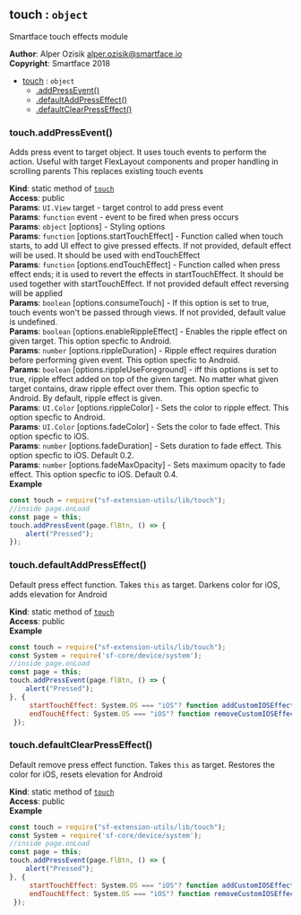<a name="module_touch"></a>

## touch : <code>object</code>
Smartface touch effects module

**Author**: Alper Ozisik <alper.ozisik@smartface.io>  
**Copyright**: Smartface 2018  

* [touch](#module_touch) : <code>object</code>
    * [.addPressEvent()](#module_touch.addPressEvent)
    * [.defaultAddPressEffect()](#module_touch.defaultAddPressEffect)
    * [.defaultClearPressEffect()](#module_touch.defaultClearPressEffect)

<a name="module_touch.addPressEvent"></a>

### touch.addPressEvent()
Adds press event to target object. It uses touch events to perform the action.
Useful with target FlexLayout components and proper handling in scrolling parents
This replaces existing touch events

**Kind**: static method of [<code>touch</code>](#module_touch)  
**Access**: public  
**Params**: <code>UI.View</code> target - target control to add press event  
**Params**: <code>function</code> event - event to be fired when press occurs  
**Params**: <code>object</code> [options] - Styling options  
**Params**: <code>function</code> [options.startTouchEffect] - Function called when touch starts, to add UI effect to give pressed effects. If not provided, default effect will be used. It should be used with endTouchEffect  
**Params**: <code>function</code> [options.endTouchEffect] - Function called when press effect ends; it is used to revert the effects in startTouchEffect. It should be used together with startTouchEffect. If not provided default effect reversing will be applied  
**Params**: <code>boolean</code> [options.consumeTouch] - If this option is set to true, touch events won't be passed through views. If not provided, default value is undefined.  
**Params**: <code>boolean</code> [options.enableRippleEffect] - Enables the ripple effect on given target. This option specfic to Android.  
**Params**: <code>number</code> [options.rippleDuration] - Ripple effect requires duration before performing given event. This option specfic to Android.  
**Params**: <code>boolean</code> [options.rippleUseForeground] - iff this options is set to true, ripple effect added on top of the given target. No matter what given target contains, draw ripple effect over them. This option specfic to Android. By default, ripple effect is given.  
**Params**: <code>UI.Color</code> [options.rippleColor] - Sets the color to ripple effect. This option specfic to Android.  
**Params**: <code>UI.Color</code> [options.fadeColor] - Sets the color to fade effect. This option specfic to iOS.  
**Params**: <code>number</code> [options.fadeDuration] - Sets duration to fade effect. This option specfic to iOS. Default 0.2.  
**Params**: <code>number</code> [options.fadeMaxOpacity] - Sets maximum opacity to fade effect. This option specfic to iOS. Default 0.4.  
**Example**  
```js
const touch = require("sf-extension-utils/lib/touch");
//inside page.onLoad
const page = this;
touch.addPressEvent(page.flBtn, () => {
    alert("Pressed");
});
```
<a name="module_touch.defaultAddPressEffect"></a>

### touch.defaultAddPressEffect()
Default press effect function. Takes `this` as target. Darkens color for iOS, adds elevation for Android

**Kind**: static method of [<code>touch</code>](#module_touch)  
**Access**: public  
**Example**  
```js
const touch = require("sf-extension-utils/lib/touch");
const System = require('sf-core/device/system');
//inside page.onLoad
const page = this;
touch.addPressEvent(page.flBtn, () => {
    alert("Pressed");
}, {
     startTouchEffect: System.OS === "iOS"? function addCustomIOSEffect(){ }: touch.defaultAddPressEffect,
     endTouchEffect: System.OS === "iOS"? function removeCustomIOSEffect(){ }: touch.defaultClearPressEffect,
 });
```
<a name="module_touch.defaultClearPressEffect"></a>

### touch.defaultClearPressEffect()
Default remove press effect function. Takes `this` as target. Restores the color for iOS, resets elevation for Android

**Kind**: static method of [<code>touch</code>](#module_touch)  
**Access**: public  
**Example**  
```js
const touch = require("sf-extension-utils/lib/touch");
const System = require('sf-core/device/system');
//inside page.onLoad
const page = this;
touch.addPressEvent(page.flBtn, () => {
    alert("Pressed");
}, {
     startTouchEffect: System.OS === "iOS"? function addCustomIOSEffect(){ }: touch.defaultAddPressEffect,
     endTouchEffect: System.OS === "iOS"? function removeCustomIOSEffect(){ }: touch.defaultClearPressEffect,
 });
```
